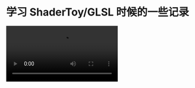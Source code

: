 # 学习 ShaderToy/GLSL 时候的一些记录

![image](https://github.com/aoaiin/GLSLDemo/blob/89d8e3df406817481131cb7f8b580a1b4d340690/demo/9-SDFRect3D.webm)
